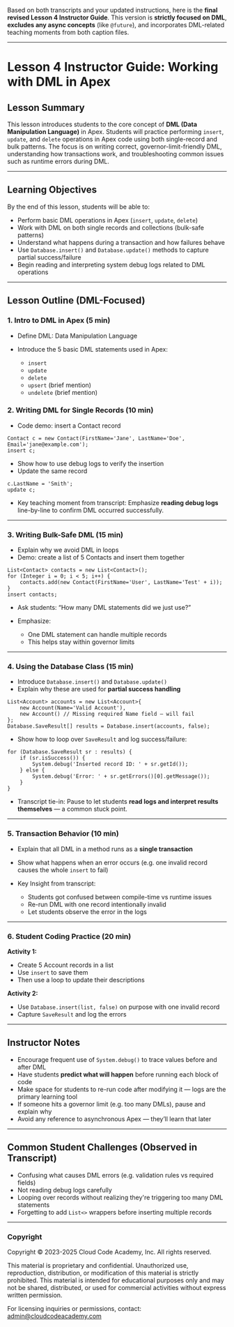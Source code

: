 Based on both transcripts and your updated instructions, here is the **final revised Lesson 4 Instructor Guide**. This version is **strictly focused on DML**, **excludes any async concepts** (like `@future`), and incorporates DML-related teaching moments from both caption files.

---

# Lesson 4 Instructor Guide: Working with DML in Apex

## Lesson Summary

This lesson introduces students to the core concept of **DML (Data Manipulation Language)** in Apex. Students will practice performing `insert`, `update`, and `delete` operations in Apex code using both single-record and bulk patterns. The focus is on writing correct, governor-limit-friendly DML, understanding how transactions work, and troubleshooting common issues such as runtime errors during DML.

---

## Learning Objectives

By the end of this lesson, students will be able to:

-   Perform basic DML operations in Apex (`insert`, `update`, `delete`)
-   Work with DML on both single records and collections (bulk-safe patterns)
-   Understand what happens during a transaction and how failures behave
-   Use `Database.insert()` and `Database.update()` methods to capture partial success/failure
-   Begin reading and interpreting system debug logs related to DML operations

---

## Lesson Outline (DML-Focused)

### 1. Intro to DML in Apex (5 min)

-   Define DML: Data Manipulation Language
-   Introduce the 5 basic DML statements used in Apex:

    -   `insert`
    -   `update`
    -   `delete`
    -   `upsert` (brief mention)
    -   `undelete` (brief mention)

### 2. Writing DML for Single Records (10 min)

-   Code demo: insert a Contact record

```apex
Contact c = new Contact(FirstName='Jane', LastName='Doe', Email='jane@example.com');
insert c;
```

-   Show how to use debug logs to verify the insertion
-   Update the same record

```apex
c.LastName = 'Smith';
update c;
```

-   Key teaching moment from transcript: Emphasize **reading debug logs** line-by-line to confirm DML occurred successfully.

---

### 3. Writing Bulk-Safe DML (15 min)

-   Explain why we avoid DML in loops
-   Demo: create a list of 5 Contacts and insert them together

```apex
List<Contact> contacts = new List<Contact>();
for (Integer i = 0; i < 5; i++) {
    contacts.add(new Contact(FirstName='User', LastName='Test' + i));
}
insert contacts;
```

-   Ask students: “How many DML statements did we just use?”

-   Emphasize:

    -   One DML statement can handle multiple records
    -   This helps stay within governor limits

---

### 4. Using the Database Class (15 min)

-   Introduce `Database.insert()` and `Database.update()`
-   Explain why these are used for **partial success handling**

```apex
List<Account> accounts = new List<Account>{
    new Account(Name='Valid Account'),
    new Account() // Missing required Name field — will fail
};
Database.SaveResult[] results = Database.insert(accounts, false);
```

-   Show how to loop over `SaveResult` and log success/failure:

```apex
for (Database.SaveResult sr : results) {
    if (sr.isSuccess()) {
        System.debug('Inserted record ID: ' + sr.getId());
    } else {
        System.debug('Error: ' + sr.getErrors()[0].getMessage());
    }
}
```

-   Transcript tie-in: Pause to let students **read logs and interpret results themselves** — a common stuck point.

---

### 5. Transaction Behavior (10 min)

-   Explain that all DML in a method runs as a **single transaction**
-   Show what happens when an error occurs (e.g. one invalid record causes the whole `insert` to fail)
-   Key Insight from transcript:

    -   Students got confused between compile-time vs runtime issues
    -   Re-run DML with one record intentionally invalid
    -   Let students observe the error in the logs

---

### 6. Student Coding Practice (20 min)

**Activity 1:**

-   Create 5 Account records in a list
-   Use `insert` to save them
-   Then use a loop to update their descriptions

**Activity 2:**

-   Use `Database.insert(list, false)` on purpose with one invalid record
-   Capture `SaveResult` and log the errors

---

## Instructor Notes

-   Encourage frequent use of `System.debug()` to trace values before and after DML
-   Have students **predict what will happen** before running each block of code
-   Make space for students to re-run code after modifying it — logs are the primary learning tool
-   If someone hits a governor limit (e.g. too many DMLs), pause and explain why
-   Avoid any reference to asynchronous Apex — they’ll learn that later

---

## Common Student Challenges (Observed in Transcript)

-   Confusing what causes DML errors (e.g. validation rules vs required fields)
-   Not reading debug logs carefully
-   Looping over records without realizing they're triggering too many DML statements
-   Forgetting to add `List<>` wrappers before inserting multiple records

---

### Copyright

Copyright © 2023-2025 Cloud Code Academy, Inc. All rights reserved.

This material is proprietary and confidential. Unauthorized use, reproduction, distribution, or modification of this material is strictly prohibited. This material is intended for educational purposes only and may not be shared, distributed, or used for commercial activities without express written permission.

For licensing inquiries or permissions, contact: admin@cloudcodeacademy.com
